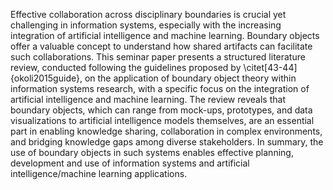 Effective collaboration across disciplinary boundaries is crucial yet challenging in information systems, especially with the increasing integration of artificial intelligence and machine learning. Boundary objects offer a valuable concept to understand how shared artifacts can facilitate such collaborations. This seminar paper presents a structured literature review, conducted following the guidelines proposed by \citet[43-44]{okoli2015guide}, on the application of boundary object theory within information systems research, with a specific focus on the integration of artificial intelligence and machine learning. The review reveals that boundary objects, which can range from mock-ups, prototypes, and data visualizations to artificial intelligence models themselves, are an essential part in enabling knowledge sharing, collaboration in complex environments, and bridging knowledge gaps among diverse stakeholders. In summary, the use of boundary objects in such systems enables effective planning, development and use of information systems and artificial intelligence/machine learning applications.
